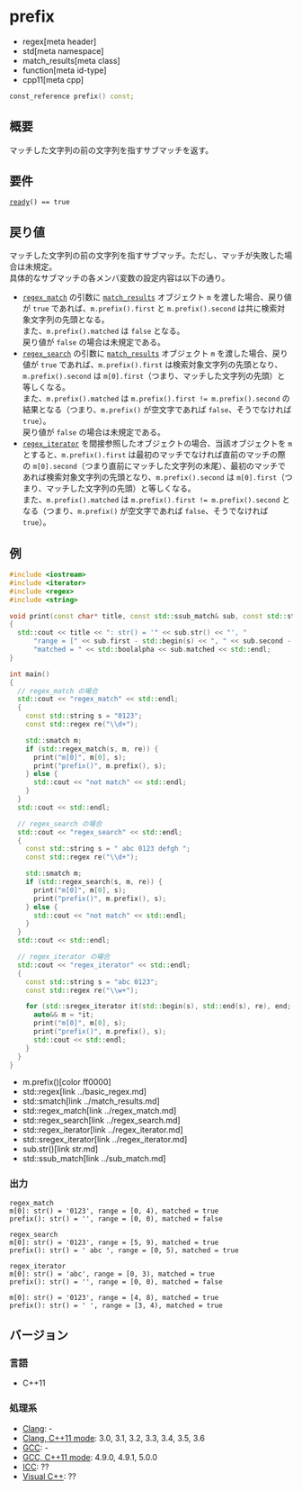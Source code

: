 # prefix
* regex[meta header]
* std[meta namespace]
* match_results[meta class]
* function[meta id-type]
* cpp11[meta cpp]

```cpp
const_reference prefix() const;
```

## 概要
マッチした文字列の前の文字列を指すサブマッチを返す。


## 要件
[`ready`](ready.md)`() == true`


## 戻り値
マッチした文字列の前の文字列を指すサブマッチ。ただし、マッチが失敗した場合は未規定。  
具体的なサブマッチの各メンバ変数の設定内容は以下の通り。

- [`regex_match`](../regex_match.md) の引数に [`match_results`](../match_results.md) オブジェクト `m` を渡した場合、戻り値が `true` であれば、`m.prefix().first` と `m.prefix().second` は共に検索対象文字列の先頭となる。  
    また、`m.prefix().matched` は `false` となる。  
    戻り値が `false` の場合は未規定である。
- [`regex_search`](../regex_search.md) の引数に [`match_results`](../match_results.md) オブジェクト `m` を渡した場合、戻り値が `true` であれば、`m.prefix().first` は検索対象文字列の先頭となり、`m.prefix().second` は `m[0].first`（つまり、マッチした文字列の先頭）と等しくなる。  
    また、`m.prefix().matched` は `m.prefix().first != m.prefix().second` の結果となる（つまり、`m.prefix()` が空文字であれば `false`、そうでなければ `true`）。  
    戻り値が `false` の場合は未規定である。
- [`regex_iterator`](../regex_iterator.md) を間接参照したオブジェクトの場合、当該オブジェクトを `m` とすると、`m.prefix().first` は最初のマッチでなければ直前のマッチの際の `m[0].second`（つまり直前にマッチした文字列の末尾）、最初のマッチであれば検索対象文字列の先頭となり、`m.prefix().second` は `m[0].first`（つまり、マッチした文字列の先頭）と等しくなる。  
    また、`m.prefix().matched` は `m.prefix().first != m.prefix().second` となる（つまり、`m.prefix()` が空文字であれば `false`、そうでなければ `true`）。


## 例
```cpp example
#include <iostream>
#include <iterator>
#include <regex>
#include <string>

void print(const char* title, const std::ssub_match& sub, const std::string& s)
{
  std::cout << title << ": str() = '" << sub.str() << "', "
      "range = [" << sub.first - std::begin(s) << ", " << sub.second - std::begin(s) << "), "
      "matched = " << std::boolalpha << sub.matched << std::endl;
}

int main()
{
  // regex_match の場合
  std::cout << "regex_match" << std::endl;
  {
    const std::string s = "0123";
    const std::regex re("\\d+");

    std::smatch m;
    if (std::regex_match(s, m, re)) {
      print("m[0]", m[0], s);
      print("prefix()", m.prefix(), s);
    } else {
      std::cout << "not match" << std::endl;
    }
  }
  std::cout << std::endl;

  // regex_search の場合
  std::cout << "regex_search" << std::endl;
  {
    const std::string s = " abc 0123 defgh ";
    const std::regex re("\\d+");

    std::smatch m;
    if (std::regex_search(s, m, re)) {
      print("m[0]", m[0], s);
      print("prefix()", m.prefix(), s);
    } else {
      std::cout << "not match" << std::endl;
    }
  }
  std::cout << std::endl;

  // regex_iterator の場合
  std::cout << "regex_iterator" << std::endl;
  {
    const std::string s = "abc 0123";
    const std::regex re("\\w+");

    for (std::sregex_iterator it(std::begin(s), std::end(s), re), end; it != end; ++it) {
      auto&& m = *it;
      print("m[0]", m[0], s);
      print("prefix()", m.prefix(), s);
      std::cout << std::endl;
    }
  }
}
```
* m.prefix()[color ff0000]
* std::regex[link ../basic_regex.md]
* std::smatch[link ../match_results.md]
* std::regex_match[link ../regex_match.md]
* std::regex_search[link ../regex_search.md]
* std::regex_iterator[link ../regex_iterator.md]
* std::sregex_iterator[link ../regex_iterator.md]
* sub.str()[link str.md]
* std::ssub_match[link ../sub_match.md]

### 出力
```
regex_match
m[0]: str() = '0123', range = [0, 4), matched = true
prefix(): str() = '', range = [0, 0), matched = false

regex_search
m[0]: str() = '0123', range = [5, 9), matched = true
prefix(): str() = ' abc ', range = [0, 5), matched = true

regex_iterator
m[0]: str() = 'abc', range = [0, 3), matched = true
prefix(): str() = '', range = [0, 0), matched = false

m[0]: str() = '0123', range = [4, 8), matched = true
prefix(): str() = ' ', range = [3, 4), matched = true
```


## バージョン
### 言語
- C++11

### 処理系
- [Clang](/implementation.md#clang): -
- [Clang, C++11 mode](/implementation.md#clang): 3.0, 3.1, 3.2, 3.3, 3.4, 3.5, 3.6
- [GCC](/implementation.md#gcc): -
- [GCC, C++11 mode](/implementation.md#gcc): 4.9.0, 4.9.1, 5.0.0
- [ICC](/implementation.md#icc): ??
- [Visual C++](/implementation.md#visual_cpp): ??
